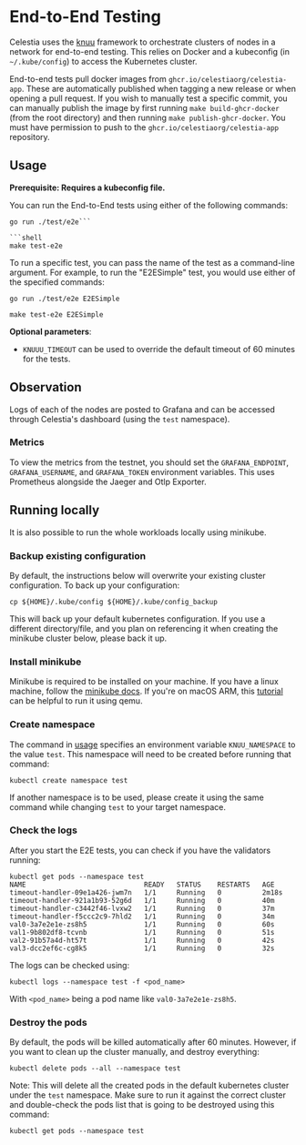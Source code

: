 # End-to-End Testing

Celestia uses the [knuu](https://github.com/celestiaorg/knuu) framework to orchestrate clusters of nodes in a network for end-to-end testing. This relies on Docker and a kubeconfig (in `~/.kube/config`) to access the Kubernetes cluster.

End-to-end tests pull docker images from `ghcr.io/celestiaorg/celestia-app`. These are automatically published when tagging a new release or when opening a pull request. If you wish to manually test a specific commit, you can manually publish the image by first running `make build-ghcr-docker` (from the root directory) and then running `make publish-ghcr-docker`. You must have permission to push to the `ghcr.io/celestiaorg/celestia-app` repository.

## Usage

**Prerequisite: Requires a kubeconfig file.**

You can run the End-to-End tests using either of the following commands:

```shell
go run ./test/e2e```

```shell
make test-e2e
```

To run a specific test, you can pass the name of the test as a command-line argument. For example, to run the "E2ESimple" test, you would use either of the specified commands:

```shell
go run ./test/e2e E2ESimple
```

```shell
make test-e2e E2ESimple  
```

**Optional parameters**:

- `KNUUU_TIMEOUT` can be used to override the default timeout of 60 minutes for the tests.

## Observation

Logs of each of the nodes are posted to Grafana and can be accessed through Celestia's dashboard (using the `test` namespace).

### Metrics

To view the metrics from the testnet, you should set the `GRAFANA_ENDPOINT`, `GRAFANA_USERNAME`, and `GRAFANA_TOKEN` environment variables. This uses Prometheus alongside the Jaeger and Otlp Exporter.

## Running locally

It is also possible to run the whole workloads locally using minikube.

### Backup existing configuration

By default, the instructions below will overwrite your existing cluster configuration. To back up your configuration:

```shell
cp ${HOME}/.kube/config ${HOME}/.kube/config_backup
```

This will back up your default kubernetes configuration. If you use a different directory/file, and you plan on referencing it when creating the minikube cluster below, please back it up.

### Install minikube

Minikube is required to be installed on your machine. If you have a linux machine, follow the [minikube docs](https://kubernetes.io/fr/docs/tasks/tools/install-minikube/). If you're on macOS ARM, this [tutorial](https://devopscube.com/minikube-mac/) can be helpful to run it using qemu.

### Create namespace

The command in [usage](#usage) specifies an environment variable `KNUU_NAMESPACE` to the value `test`. This namespace will need to be created before running that command:

```shell
kubectl create namespace test
```

If another namespace is to be used, please create it using the same command while changing `test` to your target namespace.

### Check the logs

After you start the E2E tests, you can check if you have the validators running:

```shell
kubectl get pods --namespace test
NAME                             READY   STATUS    RESTARTS   AGE
timeout-handler-09e1a426-jwm7n   1/1     Running   0          2m18s
timeout-handler-921a1b93-52g6d   1/1     Running   0          40m
timeout-handler-c3442f46-lvxw2   1/1     Running   0          37m
timeout-handler-f5ccc2c9-7hld2   1/1     Running   0          34m
val0-3a7e2e1e-zs8h5              1/1     Running   0          60s
val1-9b802df8-tcvnb              1/1     Running   0          51s
val2-91b57a4d-ht57t              1/1     Running   0          42s
val3-dcc2ef6c-cg8k5              1/1     Running   0          32s
```

The logs can be checked using:

```shell
kubectl logs --namespace test -f <pod_name>
```

With `<pod_name>` being a pod name like `val0-3a7e2e1e-zs8h5`.

### Destroy the pods

By default, the pods will be killed automatically after 60 minutes. However, if you want to clean up the cluster manually, and destroy everything:

```shell
kubectl delete pods --all --namespace test
```

Note: This will delete all the created pods in the default kubernetes cluster under the `test` namespace. Make sure to run it against the correct cluster and double-check the pods list that is going to be destroyed using this command:

```shell
kubectl get pods --namespace test
```
